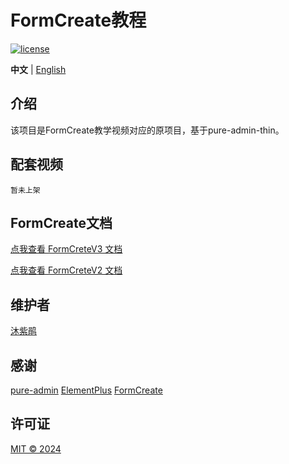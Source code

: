 <h1>FormCreate教程</h1>

[![license](https://img.shields.io/github/license/arayui/formCreateLesson.svg)](LICENSE)

**中文** | [English](./README.en-US.md)

## 介绍

该项目是FormCreate教学视频对应的原项目，基于pure-admin-thin。

## 配套视频

`暂未上架`

## FormCreate文档

[点我查看 FormCreteV3 文档](https://www.form-create.com/v3/guide/)

[点我查看 FormCreteV2 文档](https://www.form-create.com/v2/guide/)

## 维护者

[沐紫鹃](https://github.com/arayui)

## 感谢

[pure-admin](https://github.com/pure-admin/pure-admin)
[ElementPlus](https://element-plus.org/en-US/)
[FormCreate](https://www.form-create.com/)

## 许可证

[MIT © 2024](./LICENSE)
